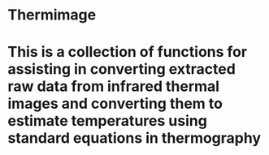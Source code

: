 # Thermimage
# This is a collection of functions for assisting in converting extracted raw data from infrared thermal images and converting them to estimate temperatures using standard equations in thermography
